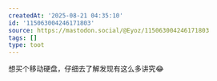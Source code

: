 ```yaml
---
createdAt: '2025-08-21 04:35:10'
id: '115063004246171803'
source: https://mastodon.social/@Eyoz/115063004246171803
tags: []
type: toot
---
```


想买个移动硬盘，仔细去了解发现有这么多讲究😂